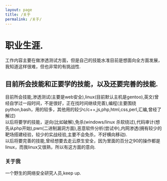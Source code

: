 ```yaml
---
layout: page
title: /关于
permalink: /关于/
---
```


# 职业生涯.

工作内容主要在做渗透测试方面，但是自己的技能水准目前是想面向全方面发展，我知道这样很难，但也非常的有挑战性.

## 目前所会技能和正要学的技能，以及还要完善的技能.

目前所会技能,渗透测试(主要是web安全),linux(目前默认主机是gentoo),英文(曾经自学过一段时间，不是很好，正在找时间继续完善),编程(主要围绕python,bash，用的较多，其他用的较少c/c++,js,php,html,css,perl,汇编,曾经了解过)
<br />
以后将要学的技能，逆向(比如破解),免杀(windows/linux 杀软绕过),代码审计(想先从php开始),pwn(二进制漏洞方面),恶意软件分析(尝试中),内网渗透(拥有较少的靶场搭建经验，较少的实战经验,主要不会免杀，不好横向移动).
<br />
以后将要完善的技能,曾经想要去走云原生安全，因为里面的百分之90的操作都是linux，而我linux又很熟，所以有这方面的意向.

### 关于我

一个野生的网络安全研究人员,keep up.
